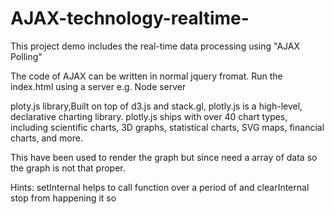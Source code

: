 # AJAX-technology-realtime-
This project demo includes the real-time data processing using "AJAX Polling" 

The code of AJAX can be written in normal jquery fromat.
Run the index.html using a server e.g. Node server 

ploty.js library,Built on top of d3.js and stack.gl, plotly.js is a high-level, declarative charting library. plotly.js ships with over 40 chart types, including scientific charts, 3D graphs, statistical charts, SVG maps, financial charts, and more.

This have been used to render the graph but since need a array of data so the graph is not that proper.

Hints:
setInternal helps to call function over a period of and clearInternal stop from happening it so 

